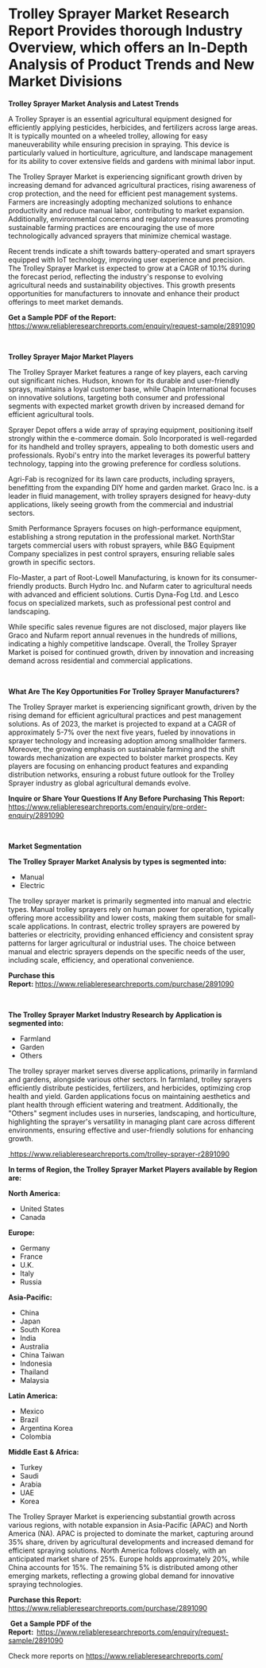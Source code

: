 <p><h1>Trolley Sprayer Market Research Report Provides thorough Industry Overview, which offers an In-Depth Analysis of Product Trends and New Market Divisions</h1></p><p><strong>Trolley Sprayer Market Analysis and Latest Trends</strong></p>
<p><p>A Trolley Sprayer is an essential agricultural equipment designed for efficiently applying pesticides, herbicides, and fertilizers across large areas. It is typically mounted on a wheeled trolley, allowing for easy maneuverability while ensuring precision in spraying. This device is particularly valued in horticulture, agriculture, and landscape management for its ability to cover extensive fields and gardens with minimal labor input.</p><p>The Trolley Sprayer Market is experiencing significant growth driven by increasing demand for advanced agricultural practices, rising awareness of crop protection, and the need for efficient pest management systems. Farmers are increasingly adopting mechanized solutions to enhance productivity and reduce manual labor, contributing to market expansion. Additionally, environmental concerns and regulatory measures promoting sustainable farming practices are encouraging the use of more technologically advanced sprayers that minimize chemical wastage.</p><p>Recent trends indicate a shift towards battery-operated and smart sprayers equipped with IoT technology, improving user experience and precision. The Trolley Sprayer Market is expected to grow at a CAGR of 10.1% during the forecast period, reflecting the industry's response to evolving agricultural needs and sustainability objectives. This growth presents opportunities for manufacturers to innovate and enhance their product offerings to meet market demands.</p></p>
<p><strong>Get a Sample PDF of the Report:&nbsp;</strong> <a href="https://www.reliableresearchreports.com/enquiry/request-sample/2891090?utm_campaign=2295&utm_medium=2&utm_source=Github&utm_content=ia&utm_term=14032025&utm_id=trolley-sprayer">https://www.reliableresearchreports.com/enquiry/request-sample/2891090</a></p>
<p>&nbsp;</p>
<p><strong>Trolley Sprayer Major Market Players</strong></p>
<p><p>The Trolley Sprayer Market features a range of key players, each carving out significant niches. Hudson, known for its durable and user-friendly sprays, maintains a loyal customer base, while Chapin International focuses on innovative solutions, targeting both consumer and professional segments with expected market growth driven by increased demand for efficient agricultural tools.</p><p>Sprayer Depot offers a wide array of spraying equipment, positioning itself strongly within the e-commerce domain. Solo Incorporated is well-regarded for its handheld and trolley sprayers, appealing to both domestic users and professionals. Ryobi's entry into the market leverages its powerful battery technology, tapping into the growing preference for cordless solutions.</p><p>Agri-Fab is recognized for its lawn care products, including sprayers, benefitting from the expanding DIY home and garden market. Graco Inc. is a leader in fluid management, with trolley sprayers designed for heavy-duty applications, likely seeing growth from the commercial and industrial sectors.</p><p>Smith Performance Sprayers focuses on high-performance equipment, establishing a strong reputation in the professional market. NorthStar targets commercial users with robust sprayers, while B&G Equipment Company specializes in pest control sprayers, ensuring reliable sales growth in specific sectors.</p><p>Flo-Master, a part of Root-Lowell Manufacturing, is known for its consumer-friendly products. Burch Hydro Inc. and Nufarm cater to agricultural needs with advanced and efficient solutions. Curtis Dyna-Fog Ltd. and Lesco focus on specialized markets, such as professional pest control and landscaping.</p><p>While specific sales revenue figures are not disclosed, major players like Graco and Nufarm report annual revenues in the hundreds of millions, indicating a highly competitive landscape. Overall, the Trolley Sprayer Market is poised for continued growth, driven by innovation and increasing demand across residential and commercial applications.</p></p>
<p>&nbsp;</p>
<p><strong>What Are The Key Opportunities For Trolley Sprayer Manufacturers?</strong></p>
<p><p>The Trolley Sprayer market is experiencing significant growth, driven by the rising demand for efficient agricultural practices and pest management solutions. As of 2023, the market is projected to expand at a CAGR of approximately 5-7% over the next five years, fueled by innovations in sprayer technology and increasing adoption among smallholder farmers. Moreover, the growing emphasis on sustainable farming and the shift towards mechanization are expected to bolster market prospects. Key players are focusing on enhancing product features and expanding distribution networks, ensuring a robust future outlook for the Trolley Sprayer industry as global agricultural demands evolve.</p></p>
<p><strong>Inquire or Share Your Questions If Any Before Purchasing This Report:</strong> <a href="https://www.reliableresearchreports.com/enquiry/pre-order-enquiry/2891090?utm_campaign=2295&utm_medium=2&utm_source=Github&utm_content=ia&utm_term=14032025&utm_id=trolley-sprayer">https://www.reliableresearchreports.com/enquiry/pre-order-enquiry/2891090</a></p>
<p>&nbsp;</p>
<p><strong>Market Segmentation</strong></p>
<p><strong>The Trolley Sprayer Market Analysis by types is segmented into:</strong></p>
<p><ul><li>Manual</li><li>Electric</li></ul></p>
<p><p>The trolley sprayer market is primarily segmented into manual and electric types. Manual trolley sprayers rely on human power for operation, typically offering more accessibility and lower costs, making them suitable for small-scale applications. In contrast, electric trolley sprayers are powered by batteries or electricity, providing enhanced efficiency and consistent spray patterns for larger agricultural or industrial uses. The choice between manual and electric sprayers depends on the specific needs of the user, including scale, efficiency, and operational convenience.</p></p>
<p><strong>Purchase this Report:&nbsp;</strong><a href="https://www.reliableresearchreports.com/purchase/2891090?utm_campaign=2295&utm_medium=2&utm_source=Github&utm_content=ia&utm_term=14032025&utm_id=trolley-sprayer">https://www.reliableresearchreports.com/purchase/2891090</a></p>
<p>&nbsp;</p>
<p><strong>The Trolley Sprayer Market Industry Research by Application is segmented into:</strong></p>
<p><ul><li>Farmland</li><li>Garden</li><li>Others</li></ul></p>
<p><p>The trolley sprayer market serves diverse applications, primarily in farmland and gardens, alongside various other sectors. In farmland, trolley sprayers efficiently distribute pesticides, fertilizers, and herbicides, optimizing crop health and yield. Garden applications focus on maintaining aesthetics and plant health through efficient watering and treatment. Additionally, the "Others" segment includes uses in nurseries, landscaping, and horticulture, highlighting the sprayer's versatility in managing plant care across different environments, ensuring effective and user-friendly solutions for enhancing growth.</p></p>
<p><a href="https://www.reliableresearchreports.com/trolley-sprayer-r2891090?utm_campaign=2295&utm_medium=2&utm_source=Github&utm_content=ia&utm_term=14032025&utm_id=trolley-sprayer">&nbsp;https://www.reliableresearchreports.com/trolley-sprayer-r2891090</a></p>
<p><strong>In terms of Region, the Trolley Sprayer Market Players available by Region are:</strong></p>
<p>
    <p> <strong> North America: </strong>
        <ul>
            <li>United States</li>
            <li>Canada</li>
        </ul>
        </p> 
    <p> <strong> Europe: </strong>
        <ul>
            <li>Germany</li>
            <li>France</li>
            <li>U.K.</li>
            <li>Italy</li>
            <li>Russia</li>
        </ul>
        </p> 
    <p> <strong> Asia-Pacific: </strong>
        <ul>
            <li>China</li>
            <li>Japan</li>
            <li>South Korea</li>
            <li>India</li>
            <li>Australia</li>
            <li>China Taiwan</li>
            <li>Indonesia</li>
            <li>Thailand</li>
            <li>Malaysia</li>
        </ul>
        </p> 
    <p> <strong> Latin America: </strong>
        <ul>
            <li>Mexico</li>
            <li>Brazil</li>
            <li>Argentina Korea</li>
            <li>Colombia</li>
        </ul>
        </p> 
    <p> <strong> Middle East & Africa: </strong>
        <ul>
            <li>Turkey</li>
            <li>Saudi</li>
            <li>Arabia</li>
            <li>UAE</li>
            <li>Korea</li>
        </ul>
    </p>
    </p>
<p><p>The Trolley Sprayer Market is experiencing substantial growth across various regions, with notable expansion in Asia-Pacific (APAC) and North America (NA). APAC is projected to dominate the market, capturing around 35% share, driven by agricultural developments and increased demand for efficient spraying solutions. North America follows closely, with an anticipated market share of 25%. Europe holds approximately 20%, while China accounts for 15%. The remaining 5% is distributed among other emerging markets, reflecting a growing global demand for innovative spraying technologies.</p></p>
<p><strong>Purchase this Report: </strong><a href="https://www.reliableresearchreports.com/purchase/2891090?utm_campaign=2295&utm_medium=2&utm_source=Github&utm_content=ia&utm_term=14032025&utm_id=trolley-sprayer">https://www.reliableresearchreports.com/purchase/2891090</a></p>
<p>&nbsp;<strong>Get a Sample PDF of the Report:&nbsp;&nbsp;</strong><a href="https://www.reliableresearchreports.com/enquiry/request-sample/2891090?utm_campaign=2295&utm_medium=2&utm_source=Github&utm_content=ia&utm_term=14032025&utm_id=trolley-sprayer">https://www.reliableresearchreports.com/enquiry/request-sample/2891090</a></p>
<p><strong></strong></p>
<p>Check more reports on <a href="https://www.reliableresearchreports.com/?utm_campaign=2295&utm_medium=2&utm_source=Github&utm_content=ia&utm_term=14032025&utm_id=trolley-sprayer">https://www.reliableresearchreports.com/</a></p>